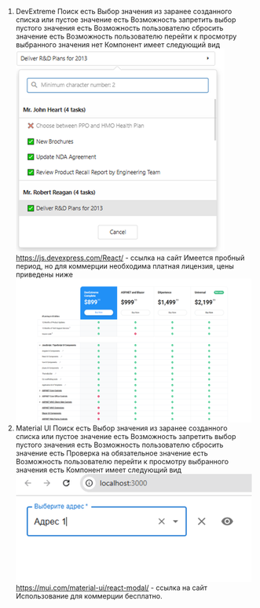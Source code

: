 1. DevExtreme
Поиск есть
Выбор значения из заранее созданного списка или пустое значение есть
Возможность запретить выбор пустого значения есть
Возможность пользователю сбросить значение есть
Возможность пользователю перейти к просмотру выбранного значения нет
Компонент имеет следующий вид
 ![alt text](image.png)
https://js.devexpress.com/React/ - ссылка на сайт
Имеется пробный период, но для коммерции необходима платная лицензия, цены приведены ниже
 ![alt text](image-1.png)
2. Material UI
Поиск есть
Выбор значения из заранее созданного списка или пустое значение есть
Возможность запретить выбор пустого значения есть
Возможность пользователю сбросить значение есть
Проверка на обязательное значение есть
Возможность пользователю перейти к просмотру выбранного значения есть
Компонент имеет следующий вид
 ![alt text](image-2.png)
https://mui.com/material-ui/react-modal/ - ссылка на сайт
Использование для коммерции бесплатно. 
